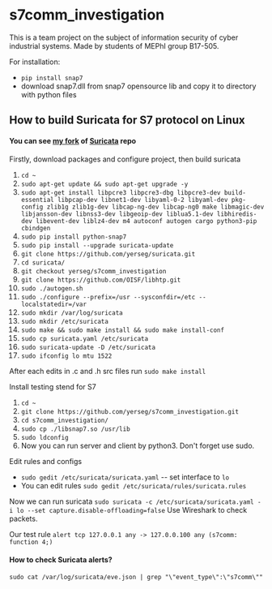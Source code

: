 # s7comm_investigation
This is a team project on the subject of information security of cyber industrial systems. Made by students of MEPhI group B17-505.

For installation:
- `pip install snap7`
- download snap7.dll from snap7 opensource lib and copy it to directory with python files

## How to build Suricata for S7 protocol on Linux
#### You can see [my fork](https://github.com/yerseg/suricata) of [Suricata](https://github.com/OISF/suricata) repo 

Firstly, download packages and configure project, then build suricata
1. `cd ~`
1. `sudo apt-get update && sudo apt-get upgrade -y`
1. `sudo apt-get install libpcre3 libpcre3-dbg libpcre3-dev build-essential libpcap-dev libnet1-dev libyaml-0-2 libyaml-dev pkg-config zlib1g zlib1g-dev libcap-ng-dev libcap-ng0 make libmagic-dev libjansson-dev libnss3-dev libgeoip-dev liblua5.1-dev libhiredis-dev libevent-dev liblz4-dev m4 autoconf autogen cargo python3-pip cbindgen`
1. `sudo pip install python-snap7`
1. `sudo pip install --upgrade suricata-update`
1. `git clone https://github.com/yerseg/suricata.git`
1. `cd suricata/`
1. `git checkout yerseg/s7comm_investigation`
1. `git clone https://github.com/OISF/libhtp.git`
1. `sudo ./autogen.sh`
1. `sudo ./configure --prefix=/usr --sysconfdir=/etc --localstatedir=/var`
1. `sudo mkdir /var/log/suricata`
1. `sudo mkdir /etc/suricata`
1. `sudo make && sudo make install && sudo make install-conf`
1. `sudo cp suricata.yaml /etc/suricata`
1. `sudo suricata-update -D /etc/suricata`
1. `sudo ifconfig lo mtu 1522`

After each edits in .c and .h src files run `sudo make install`

Install testing stend for S7
1. `cd ~`
1. `git clone https://github.com/yerseg/s7comm_investigation.git`
1. `cd s7comm_investigation/`
1. `sudo cp ./libsnap7.so /usr/lib`
1. `sudo ldconfig`
1. Now you can run server and client by python3. Don't forget use sudo.

Edit rules and configs
- `sudo gedit /etc/suricata/suricata.yaml` -- set interface to `lo`
- You can edit rules `sudo gedit /etc/suricata/rules/suricata.rules`

Now we can run suricata `sudo suricata -c /etc/suricata/suricata.yaml -i lo --set capture.disable-offloading=false`
Use Wireshark to check packets.

Our test rule
`alert tcp 127.0.0.1 any -> 127.0.0.100 any (s7comm: function 4;)`

#### How to check Suricata alerts?
`sudo cat /var/log/suricata/eve.json | grep "\"event_type\":\"s7comm\""`
